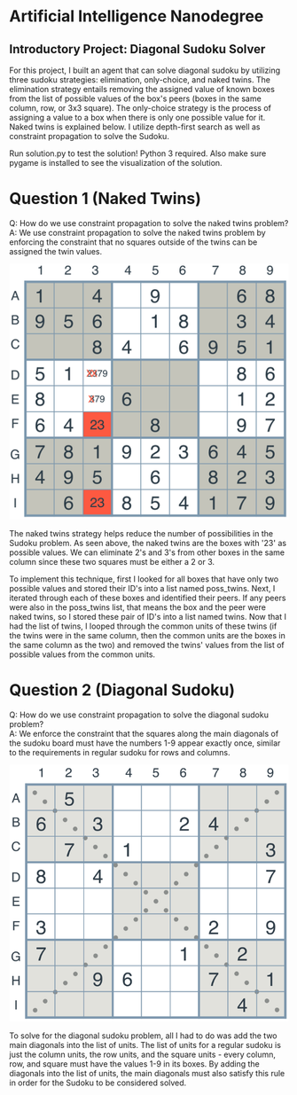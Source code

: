 # Artificial Intelligence Nanodegree
## Introductory Project: Diagonal Sudoku Solver

For this project, I built an agent that can solve diagonal sudoku by utilizing three sudoku strategies: elimination, only-choice, and naked twins.  The elimination strategy entails removing the assigned value of known boxes from the list of possible values of the box's peers (boxes in the same column, row, or 3x3 square).  The only-choice strategy is the process of assigning a value to a box when there is only one possible value for it.  Naked twins is explained below.  I utilize depth-first search as well as constraint propagation to solve the Sudoku.

Run solution.py to test the solution!  Python 3 required.  Also make sure pygame is installed to see the visualization of the solution.

# Question 1 (Naked Twins)
Q: How do we use constraint propagation to solve the naked twins problem?  
A: We use constraint propagation to solve the naked twins problem by enforcing the constraint that no squares outside of the twins can be assigned the twin values.  

<img src = 'images/rsz_1naked-twins.png'>

The naked twins strategy helps reduce the number of possibilities in the Sudoku problem.  As seen above, the naked twins are the boxes with '23' as possible values.  We can eliminate 2's and 3's from other boxes in the same column since these two squares must be either a 2 or 3.  

To implement this technique, first I looked for all boxes that have only two possible values and stored their ID's into a list named poss_twins.  Next, I iterated through each of these boxes and identified their peers.  If any peers were also in the poss_twins list, that means the box and the peer were naked twins, so I stored these pair of ID's into a list named twins.  Now that I had the list of twins, I looped through the common units of these twins (if the twins were in the same column, then the common units are the boxes in the same column as the two) and removed the twins' values from the list of possible values from the common units.

# Question 2 (Diagonal Sudoku)
Q: How do we use constraint propagation to solve the diagonal sudoku problem?  
A: We enforce the constraint that the squares along the main diagonals of the sudoku board must have the numbers 1-9 appear exactly once, similar to the requirements in regular sudoku for rows and columns.

<img src = 'images/diagonal-sudoku.png'>

To solve for the diagonal sudoku problem, all I had to do was add the two main diagonals into the list of units.  The list of units for a regular sudoku is just the column units, the row units, and the square units - every column, row, and square must have the values 1-9 in its boxes.  By adding the diagonals into the list of units, the main diagonals must also satisfy this rule in order for the Sudoku to be considered solved.  
